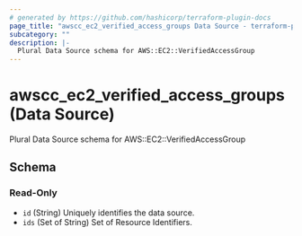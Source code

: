 ```yaml
---
# generated by https://github.com/hashicorp/terraform-plugin-docs
page_title: "awscc_ec2_verified_access_groups Data Source - terraform-provider-awscc"
subcategory: ""
description: |-
  Plural Data Source schema for AWS::EC2::VerifiedAccessGroup
---
```


# awscc_ec2_verified_access_groups (Data Source)

Plural Data Source schema for AWS::EC2::VerifiedAccessGroup



<!-- schema generated by tfplugindocs -->
## Schema

### Read-Only

- `id` (String) Uniquely identifies the data source.
- `ids` (Set of String) Set of Resource Identifiers.
